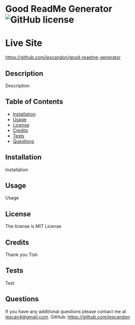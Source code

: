 # Good ReadMe Generator ![GitHub license](https://img.shields.io/badge/license-MIT%20License-blue.svg)


# Live Site
https://github.com/iescandon/good-readme-generator


## Description 
Description


## Table of Contents

* [Installation](#installation)
* [Usage](#usage)
* [License](#license)
* [Credits](#credits)
* [Tests](#tests)
* [Questions](#questions)


## Installation
Installation


## Usage 
Usage


## License
The license is MIT License


## Credits
Thank you Tish


## Tests
Test


## Questions
If you have any additional questions please contact me at iescan4@gmail.com.
GitHub: https://github.com/iescandon
